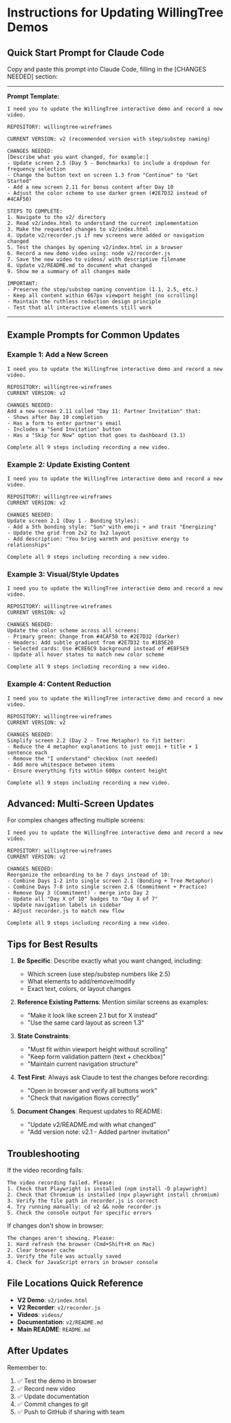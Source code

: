 # Instructions for Updating WillingTree Demos

## Quick Start Prompt for Claude Code

Copy and paste this prompt into Claude Code, filling in the [CHANGES NEEDED] section:

---

**Prompt Template:**

```
I need you to update the WillingTree interactive demo and record a new video.

REPOSITORY: willingtree-wireframes

CURRENT VERSION: v2 (recommended version with step/substep naming)

CHANGES NEEDED:
[Describe what you want changed, for example:]
- Update screen 2.5 (Day 5 - Benchmarks) to include a dropdown for frequency selection
- Change the button text on screen 1.3 from "Continue" to "Get Started"
- Add a new screen 2.11 for bonus content after Day 10
- Adjust the color scheme to use darker green (#2E7D32 instead of #4CAF50)

STEPS TO COMPLETE:
1. Navigate to the v2/ directory
2. Read v2/index.html to understand the current implementation
3. Make the requested changes to v2/index.html
4. Update v2/recorder.js if new screens were added or navigation changed
5. Test the changes by opening v2/index.html in a browser
6. Record a new demo video using: node v2/recorder.js
7. Save the new video to videos/ with descriptive filename
8. Update v2/README.md to document what changed
9. Show me a summary of all changes made

IMPORTANT:
- Preserve the step/substep naming convention (1.1, 2.5, etc.)
- Keep all content within 667px viewport height (no scrolling)
- Maintain the ruthless reduction design principle
- Test that all interactive elements still work
```

---

## Example Prompts for Common Updates

### Example 1: Add a New Screen

```
I need you to update the WillingTree interactive demo and record a new video.

REPOSITORY: willingtree-wireframes
CURRENT VERSION: v2

CHANGES NEEDED:
Add a new screen 2.11 called "Day 11: Partner Invitation" that:
- Shows after Day 10 completion
- Has a form to enter partner's email
- Includes a "Send Invitation" button
- Has a "Skip for Now" option that goes to dashboard (3.1)

Complete all 9 steps including recording a new video.
```

### Example 2: Update Existing Content

```
I need you to update the WillingTree interactive demo and record a new video.

REPOSITORY: willingtree-wireframes
CURRENT VERSION: v2

CHANGES NEEDED:
Update screen 2.1 (Day 1 - Bonding Styles):
- Add a 5th bonding style: "Sun" with emoji ☀️ and trait "Energizing"
- Update the grid from 2x2 to 3x2 layout
- Add description: "You bring warmth and positive energy to relationships"

Complete all 9 steps including recording a new video.
```

### Example 3: Visual/Style Updates

```
I need you to update the WillingTree interactive demo and record a new video.

REPOSITORY: willingtree-wireframes
CURRENT VERSION: v2

CHANGES NEEDED:
Update the color scheme across all screens:
- Primary green: Change from #4CAF50 to #2E7D32 (darker)
- Headers: Add subtle gradient from #2E7D32 to #1B5E20
- Selected cards: Use #C8E6C9 background instead of #E8F5E9
- Update all hover states to match new color scheme

Complete all 9 steps including recording a new video.
```

### Example 4: Content Reduction

```
I need you to update the WillingTree interactive demo and record a new video.

REPOSITORY: willingtree-wireframes
CURRENT VERSION: v2

CHANGES NEEDED:
Simplify screen 2.2 (Day 2 - Tree Metaphor) to fit better:
- Reduce the 4 metaphor explanations to just emoji + title + 1 sentence each
- Remove the "I understand" checkbox (not needed)
- Add more whitespace between items
- Ensure everything fits within 600px content height

Complete all 9 steps including recording a new video.
```

## Advanced: Multi-Screen Updates

For complex changes affecting multiple screens:

```
I need you to update the WillingTree interactive demo and record a new video.

REPOSITORY: willingtree-wireframes
CURRENT VERSION: v2

CHANGES NEEDED:
Reorganize the onboarding to be 7 days instead of 10:
- Combine Days 1-2 into single screen 2.1 (Bonding + Tree Metaphor)
- Combine Days 7-8 into single screen 2.6 (Commitment + Practice)
- Remove Day 3 (Commitment) - merge into Day 2
- Update all "Day X of 10" badges to "Day X of 7"
- Update navigation labels in sidebar
- Adjust recorder.js to match new flow

Complete all 9 steps including recording a new video.
```

## Tips for Best Results

1. **Be Specific**: Describe exactly what you want changed, including:
   - Which screen (use step/substep numbers like 2.5)
   - What elements to add/remove/modify
   - Exact text, colors, or layout changes

2. **Reference Existing Patterns**: Mention similar screens as examples:
   - "Make it look like screen 2.1 but for X instead"
   - "Use the same card layout as screen 1.3"

3. **State Constraints**:
   - "Must fit within viewport height without scrolling"
   - "Keep form validation pattern (text + checkbox)"
   - "Maintain current navigation structure"

4. **Test First**: Always ask Claude to test the changes before recording:
   - "Open in browser and verify all buttons work"
   - "Check that navigation flows correctly"

5. **Document Changes**: Request updates to README:
   - "Update v2/README.md with what changed"
   - "Add version note: v2.1 - Added partner invitation"

## Troubleshooting

If the video recording fails:
```
The video recording failed. Please:
1. Check that Playwright is installed (npm install -D playwright)
2. Check that Chromium is installed (npx playwright install chromium)
3. Verify the file path in recorder.js is correct
4. Try running manually: cd v2 && node recorder.js
5. Check the console output for specific errors
```

If changes don't show in browser:
```
The changes aren't showing. Please:
1. Hard refresh the browser (Cmd+Shift+R on Mac)
2. Clear browser cache
3. Verify the file was actually saved
4. Check for JavaScript errors in browser console
```

## File Locations Quick Reference

- **V2 Demo**: `v2/index.html`
- **V2 Recorder**: `v2/recorder.js`
- **Videos**: `videos/`
- **Documentation**: `v2/README.md`
- **Main README**: `README.md`

## After Updates

Remember to:
1. ✅ Test the demo in browser
2. ✅ Record new video
3. ✅ Update documentation
4. ✅ Commit changes to git
5. ✅ Push to GitHub if sharing with team
